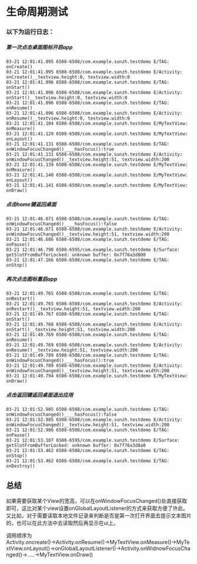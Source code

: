 生命周期测试
========
### 以下为运行日志：

##### 第一次点击桌面图标开启app
    03-21 12:01:41.095 6508-6508/com.example.sunzh.testdemo E/TAG: onCreate()
    03-21 12:01:41.095 6508-6508/com.example.sunzh.testdemo E/Activity: onCreate()__textview.height:0, textview.width:0
    03-21 12:01:41.096 6508-6508/com.example.sunzh.testdemo E/TAG: onStart()
    03-21 12:01:41.096 6508-6508/com.example.sunzh.testdemo E/Activity: onStart()__textview.height:0, textview.width:0
    03-21 12:01:41.096 6508-6508/com.example.sunzh.testdemo E/TAG: onResume()
    03-21 12:01:41.096 6508-6508/com.example.sunzh.testdemo E/Activity: onResume()__textview.height:0, textview.width:0
    03-21 12:01:41.104 6508-6508/com.example.sunzh.testdemo E/MyTextView: onMeasure()
    03-21 12:01:41.129 6508-6508/com.example.sunzh.testdemo E/MyTextView: onLayout()
    03-21 12:01:41.131 6508-6508/com.example.sunzh.testdemo E/TAG: onWindowFocusChanged()____hasFocus():true
    03-21 12:01:41.131 6508-6508/com.example.sunzh.testdemo E/Activity: onWindowFocusChanged()__textview.height:51, textview.width:200
    03-21 12:01:41.139 6508-6508/com.example.sunzh.testdemo E/MyTextView: onMeasure()
    03-21 12:01:41.140 6508-6508/com.example.sunzh.testdemo E/MyTextView: onLayout()
    03-21 12:01:41.141 6508-6508/com.example.sunzh.testdemo E/MyTextView: onDraw()
##### 点击home键返回桌面
    03-21 12:01:46.671 6508-6508/com.example.sunzh.testdemo E/TAG: onWindowFocusChanged()____hasFocus():false
    03-21 12:01:46.671 6508-6508/com.example.sunzh.testdemo E/Activity: onWindowFocusChanged()__textview.height:51, textview.width:200
    03-21 12:01:46.686 6508-6508/com.example.sunzh.testdemo E/TAG: onPause()
    03-21 12:01:46.790 6508-6595/com.example.sunzh.testdemo E/Surface: getSlotFromBufferLocked: unknown buffer: 0x7f76a3d800
    03-21 12:01:47.166 6508-6508/com.example.sunzh.testdemo E/TAG: onStop()
##### 再次点击图标重启app
    03-21 12:01:49.765 6508-6508/com.example.sunzh.testdemo E/TAG: onRestart()
    03-21 12:01:49.765 6508-6508/com.example.sunzh.testdemo E/Activity: onRestart()__textview.height:51, textview.width:200
    03-21 12:01:49.767 6508-6508/com.example.sunzh.testdemo E/TAG: onStart()
    03-21 12:01:49.768 6508-6508/com.example.sunzh.testdemo E/Activity: onStart()__textview.height:51, textview.width:200
    03-21 12:01:49.769 6508-6508/com.example.sunzh.testdemo E/TAG: onResume()
    03-21 12:01:49.769 6508-6508/com.example.sunzh.testdemo E/Activity: onResume()__textview.height:51, textview.width:200
    03-21 12:01:49.789 6508-6508/com.example.sunzh.testdemo E/TAG: onWindowFocusChanged()____hasFocus():true
    03-21 12:01:49.789 6508-6508/com.example.sunzh.testdemo E/Activity: onWindowFocusChanged()__textview.height:51, textview.width:200
    03-21 12:01:49.794 6508-6508/com.example.sunzh.testdemo E/MyTextView: onDraw()
##### 点击返回键返回桌面退出应用
    03-21 12:01:52.985 6508-6508/com.example.sunzh.testdemo E/TAG: onWindowFocusChanged()____hasFocus():false
    03-21 12:01:52.985 6508-6508/com.example.sunzh.testdemo E/Activity: onWindowFocusChanged()__textview.height:51, textview.width:200
    03-21 12:01:52.986 6508-6508/com.example.sunzh.testdemo E/TAG: onPause()
    03-21 12:01:53.107 6508-6595/com.example.sunzh.testdemo E/Surface: getSlotFromBufferLocked: unknown buffer: 0x7f76a3d8a0
    03-21 12:01:53.462 6508-6508/com.example.sunzh.testdemo E/TAG: onStop()
    03-21 12:01:53.462 6508-6508/com.example.sunzh.testdemo E/TAG: onDestroy()

## 总结
如果需要获取某个View的宽高，可以在onWindowFocusChanged()处直接获取即可，这比对某个view设置onGlobalLayoutListener的方式来获取方便了许此。又比如，对于需要读取本地文件记录来判断是否是第一次打开界面去提示文本图片的，也可以在此方法中去读取然后再显示在ui上。

调用顺序为Activity.oncreate()→Activity.onResume()→MyTextView.onMeasure()→MyTextView.onLayout()→onGlobalLayoutListener()→Activity.onWidnowFocusChanged()→.....→MyTextView.onDraw()
